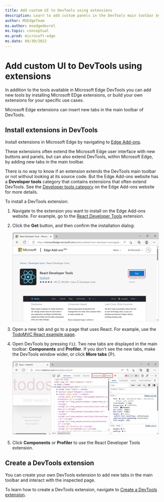 ```yaml
---
title: Add custom UI to DevTools using extensions
description: Learn to add custom panels in the DevTools main toolbar by using or creating Microsoft Edge extensions.
author: MSEdgeTeam
ms.author: msedgedevrel
ms.topic: conceptual
ms.prod: microsoft-edge
ms.date: 09/30/2022
---
```

# Add custom UI to DevTools using extensions

In addition to the tools available in Microsoft Edge DevTools you can add new tools by installing Microsoft EDge extensions, or build your own extensions for your specific use cases.

Microsoft Edge extensions can insert new tabs in the main toolbar of DevTools.


<!-- ====================================================================== -->
## Install extensions in DevTools

Install extensions in Microsoft Edge by navigating to [Edge Add-ons](https://microsoftedge.microsoft.com/addons/). 

These extensions often extend the Microsoft Edge user interface with new buttons and panels, but can also extend DevTools, within Microsoft Edge, by adding new tabs in the main toolbar.

There is no way to know if an extension extends the DevTools main toolbar or not without looking at its source code. But the Edge Add-ons website has a **Developer tools** category that contains extensions that often extend DevTools. See the [Developer tools category](https://microsoftedge.microsoft.com/addons/category/Developer-Tools) on the Edge Add-ons website for more details.

To install a DevTools extension:

1. Navigate to the extension you want to install on the Edge Add-ons website. For example, go to the [React Developer Tools](https://microsoftedge.microsoft.com/addons/detail/react-developer-tools/gpphkfbcpidddadnkolkpfckpihlkkil) extension.

1. Click the **Get** button, and then confirm the installation dialog:

    ![The React Developer Tools page on the Edge Add-ons website](extensions-images/react-add-on-listing.png)

1. Open a new tab and go to a page that uses React. For example, use the [TodoMVC React example page](https://todomvc.com/examples/react/#/).

1. Open DevTools by pressing `F12`. Two new tabs are displayed in the main toolbar: **Components** and **Profiler**. If you don't see the new tabs, make the DevTools window wider, or click **More tabs** (![More tabs icon](../media/more-tabs-icon-light-theme.png)).

    ![DevTools, showing the 2 new React extension panels](extensions-images/react-extensions-panels.png)

1. Click **Components** or **Profiler** to use the React Developer Tools extension.


<!-- ====================================================================== -->
## Create a DevTools extension

You can create your own DevTools extension to add new tabs in the main toolbar and interact with the inspected page.

To learn how to create a DevTools extension, navigate to [Create a DevTools extension](../../extensions-chromium/developer-guide/devtools-extension.md).
